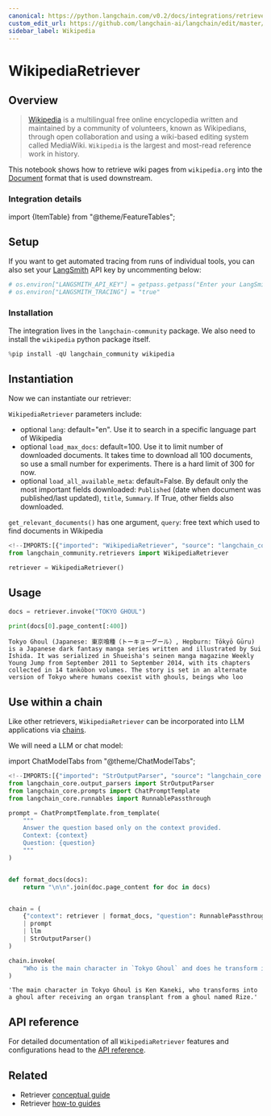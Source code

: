```yaml
---
canonical: https://python.langchain.com/v0.2/docs/integrations/retrievers/wikipedia/
custom_edit_url: https://github.com/langchain-ai/langchain/edit/master/docs/docs/integrations/retrievers/wikipedia.ipynb
sidebar_label: Wikipedia
---
```


# WikipediaRetriever

## Overview
> [Wikipedia](https://wikipedia.org/) is a multilingual free online encyclopedia written and maintained by a community of volunteers, known as Wikipedians, through open collaboration and using a wiki-based editing system called MediaWiki. `Wikipedia` is the largest and most-read reference work in history.

This notebook shows how to retrieve wiki pages from `wikipedia.org` into the [Document](https://api.python.langchain.com/en/latest/documents/langchain_core.documents.base.Document.html) format that is used downstream.

### Integration details

import {ItemTable} from "@theme/FeatureTables";

<ItemTable category="external_retrievers" item="WikipediaRetriever" />


## Setup
If you want to get automated tracing from runs of individual tools, you can also set your [LangSmith](https://docs.smith.langchain.com/) API key by uncommenting below:

```python
# os.environ["LANGSMITH_API_KEY"] = getpass.getpass("Enter your LangSmith API key: ")
# os.environ["LANGSMITH_TRACING"] = "true"
```

### Installation

The integration lives in the `langchain-community` package. We also need to install the `wikipedia` python package itself.

```python
%pip install -qU langchain_community wikipedia
```

## Instantiation

Now we can instantiate our retriever:

`WikipediaRetriever` parameters include:
- optional `lang`: default="en". Use it to search in a specific language part of Wikipedia
- optional `load_max_docs`: default=100. Use it to limit number of downloaded documents. It takes time to download all 100 documents, so use a small number for experiments. There is a hard limit of 300 for now.
- optional `load_all_available_meta`: default=False. By default only the most important fields downloaded: `Published` (date when document was published/last updated), `title`, `Summary`. If True, other fields also downloaded.

`get_relevant_documents()` has one argument, `query`: free text which used to find documents in Wikipedia

```python
<!--IMPORTS:[{"imported": "WikipediaRetriever", "source": "langchain_community.retrievers", "docs": "https://api.python.langchain.com/en/latest/retrievers/langchain_community.retrievers.wikipedia.WikipediaRetriever.html", "title": "WikipediaRetriever"}]-->
from langchain_community.retrievers import WikipediaRetriever

retriever = WikipediaRetriever()
```

## Usage

```python
docs = retriever.invoke("TOKYO GHOUL")
```

```python
print(docs[0].page_content[:400])
```
```output
Tokyo Ghoul (Japanese: 東京喰種（トーキョーグール）, Hepburn: Tōkyō Gūru) is a Japanese dark fantasy manga series written and illustrated by Sui Ishida. It was serialized in Shueisha's seinen manga magazine Weekly Young Jump from September 2011 to September 2014, with its chapters collected in 14 tankōbon volumes. The story is set in an alternate version of Tokyo where humans coexist with ghouls, beings who loo
```
## Use within a chain
Like other retrievers, `WikipediaRetriever` can be incorporated into LLM applications via [chains](/docs/how_to/sequence/).

We will need a LLM or chat model:

import ChatModelTabs from "@theme/ChatModelTabs";

<ChatModelTabs customVarName="llm" />


```python
<!--IMPORTS:[{"imported": "StrOutputParser", "source": "langchain_core.output_parsers", "docs": "https://api.python.langchain.com/en/latest/output_parsers/langchain_core.output_parsers.string.StrOutputParser.html", "title": "WikipediaRetriever"}, {"imported": "ChatPromptTemplate", "source": "langchain_core.prompts", "docs": "https://api.python.langchain.com/en/latest/prompts/langchain_core.prompts.chat.ChatPromptTemplate.html", "title": "WikipediaRetriever"}, {"imported": "RunnablePassthrough", "source": "langchain_core.runnables", "docs": "https://api.python.langchain.com/en/latest/runnables/langchain_core.runnables.passthrough.RunnablePassthrough.html", "title": "WikipediaRetriever"}]-->
from langchain_core.output_parsers import StrOutputParser
from langchain_core.prompts import ChatPromptTemplate
from langchain_core.runnables import RunnablePassthrough

prompt = ChatPromptTemplate.from_template(
    """
    Answer the question based only on the context provided.
    Context: {context}
    Question: {question}
    """
)


def format_docs(docs):
    return "\n\n".join(doc.page_content for doc in docs)


chain = (
    {"context": retriever | format_docs, "question": RunnablePassthrough()}
    | prompt
    | llm
    | StrOutputParser()
)
```

```python
chain.invoke(
    "Who is the main character in `Tokyo Ghoul` and does he transform into a ghoul?"
)
```

```output
'The main character in Tokyo Ghoul is Ken Kaneki, who transforms into a ghoul after receiving an organ transplant from a ghoul named Rize.'
```

## API reference

For detailed documentation of all `WikipediaRetriever` features and configurations head to the [API reference](https://api.python.langchain.com/en/latest/retrievers/langchain_community.retrievers.wikipedia.WikipediaRetriever.html#langchain-community-retrievers-wikipedia-wikipediaretriever).

## Related

- Retriever [conceptual guide](/docs/concepts/#retrievers)
- Retriever [how-to guides](/docs/how_to/#retrievers)
